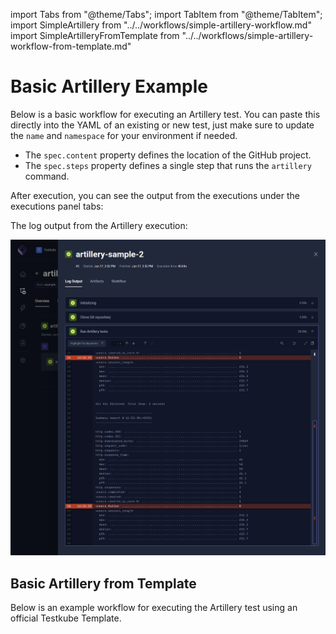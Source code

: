 import Tabs from "@theme/Tabs";
import TabItem from "@theme/TabItem";
import SimpleArtillery from "../../workflows/simple-artillery-workflow.md"
import SimpleArtilleryFromTemplate from "../../workflows/simple-artillery-workflow-from-template.md"

# Basic Artillery Example

Below is a basic workflow for executing an Artillery test. You can paste this directly into the YAML of an existing or new test, just make
sure to update the `name` and `namespace` for your environment if needed.

- The `spec.content` property defines the location of the GitHub project.
- The `spec.steps` property defines a single step that runs the `artillery` command.

<SimpleArtillery/>

After execution, you can see the output from the executions under the executions panel tabs:

<Tabs>
<TabItem value="logs" label="Log Output" default>

The log output from the Artillery execution:

![Artillery Log Output](images/basic-artillery-log-output.png)

</TabItem>
</Tabs>

## Basic Artillery from Template
Below is an example workflow for executing the Artillery test using an official Testkube Template.

<SimpleArtilleryFromTemplate/>
